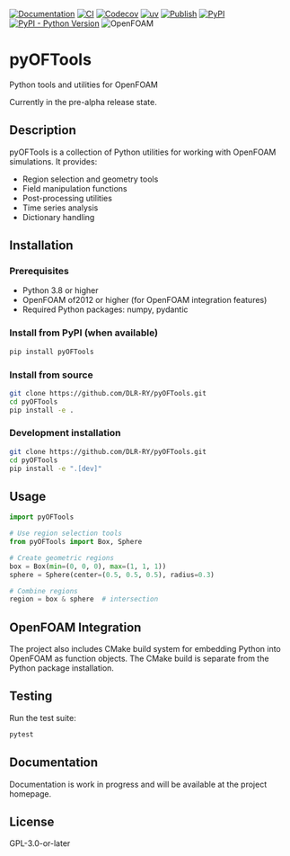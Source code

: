 [![Documentation](https://img.shields.io/readthedocs/pyOFTools)](https://pyOFTools.readthedocs.io/)
[![CI](https://github.com/HenningScheufler/pyOFTools/actions/workflows/ci.yml/badge.svg)](https://github.com/HenningScheufler/pyOFTools/actions/workflows/ci.yml)
[![Codecov](https://codecov.io/gh/HenningScheufler/pyOFTools/branch/main/graph/badge.svg)](https://codecov.io/gh/HenningScheufler/pyOFTools)
[![uv](https://img.shields.io/endpoint?url=https://raw.githubusercontent.com/astral-sh/uv/main/assets/badge/v0.json)](https://github.com/astral-sh/uv)
[![Publish](https://github.com/HenningScheufler/pyOFTools/actions/workflows/pypi-publish.yml/badge.svg)](https://github.com/HenningScheufler/pyOFTools/actions/workflows/pypi-publish.yml)
[![PyPI](https://img.shields.io/pypi/v/pyOFTools)](https://pypi.org/project/pyOFTools/)
[![PyPI - Python Version](https://img.shields.io/pypi/pyversions/pyOFTools)](https://pypi.org/project/pyOFTools/)
![OpenFOAM](https://img.shields.io/badge/openfoam-.com%20|%20.org-informational)



# pyOFTools

Python tools and utilities for OpenFOAM

Currently in the pre-alpha release state.

## Description

pyOFTools is a collection of Python utilities for working with OpenFOAM simulations. It provides:

- Region selection and geometry tools
- Field manipulation functions
- Post-processing utilities
- Time series analysis
- Dictionary handling

## Installation

### Prerequisites

- Python 3.8 or higher
- OpenFOAM of2012 or higher (for OpenFOAM integration features)
- Required Python packages: numpy, pydantic

### Install from PyPI (when available)

```bash
pip install pyOFTools
```

### Install from source

```bash
git clone https://github.com/DLR-RY/pyOFTools.git
cd pyOFTools
pip install -e .
```

### Development installation

```bash
git clone https://github.com/DLR-RY/pyOFTools.git
cd pyOFTools
pip install -e ".[dev]"
```

## Usage

```python
import pyOFTools

# Use region selection tools
from pyOFTools import Box, Sphere

# Create geometric regions
box = Box(min=(0, 0, 0), max=(1, 1, 1))
sphere = Sphere(center=(0.5, 0.5, 0.5), radius=0.3)

# Combine regions
region = box & sphere  # intersection
```

## OpenFOAM Integration

The project also includes CMake build system for embedding Python into OpenFOAM as function objects. The CMake build is separate from the Python package installation.

## Testing

Run the test suite:

```bash
pytest
```

## Documentation

Documentation is work in progress and will be available at the project homepage.

## License

GPL-3.0-or-later